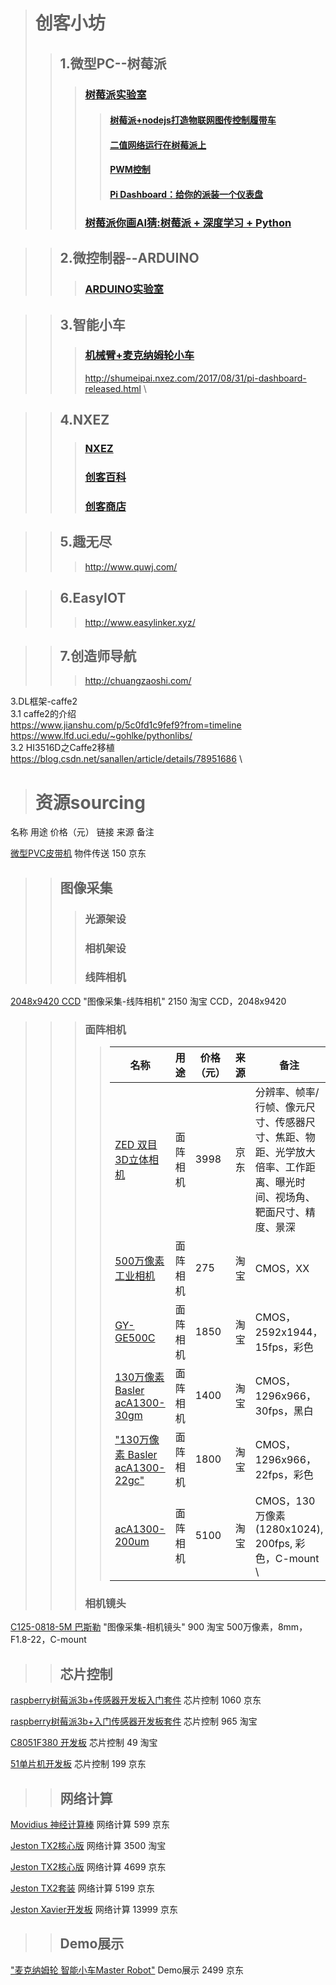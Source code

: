># 创客小坊
>>## 1.微型PC--树莓派
>>>### [树莓派实验室](http://shumeipai.nxez.com/)
>>>>#### [树莓派+nodejs打造物联网图传控制履带车](https://github.com/zexiplus/WALL.E)
>>>>#### [二值网络运行在树莓派上](http://www.sohu.com/a/128917433_257855)
>>>>#### [PWM控制](https://blog.csdn.net/offbye/article/details/47047947)
>>>>#### [Pi Dashboard：给你的派装一个仪表盘](https://github.com/spoonysonny/pi-dashboard)
>>>### [树莓派你画AI猜:树莓派 + 深度学习 + Python](https://blog.csdn.net/weixin_40986174/article/details/80223626)

>>## 2.微控制器--ARDUINO
>>>### [ARDUINO实验室](http://arduino.nxez.com/)

>>## 3.智能小车
>>>### [机械臂+麦克纳姆轮小车](https://www.arduino.cn/thread-23162-1-1.html)
>>>http://shumeipai.nxez.com/2017/08/31/pi-dashboard-released.html \

>>## 4.NXEZ
>>>### [NXEZ](http://www.nxez.com/products)
>>>### [创客百科](http://wiki.nxez.com/)
>>>### [创客商店](https://shop67187987.taobao.com/)

>>## 5.趣无尽
>>>http://www.quwj.com/

>>## 6.EasyIOT
>>>http://www.easylinker.xyz/

>>## 7.创造师导航
>>>http://chuangzaoshi.com/

  
3.DL框架-caffe2 \
  3.1 caffe2的介绍 \
  https://www.jianshu.com/p/5c0fd1c9fef9?from=timeline \
  https://www.lfd.uci.edu/~gohlke/pythonlibs/ \
  3.2 HI3516D之Caffe2移植 \
  https://blog.csdn.net/sanallen/article/details/78951686 \

># 资源sourcing
名称	用途	价格（元）	链接	来源	备注

[微型PVC皮带机](https://item.jd.com/14231231210.html) 	物件传送	150	 	京东

>>## 图像采集
>>>### 光源架设
>>>### 相机架设
>>>### 线阵相机
[2048x9420 CCD](https://item.taobao.com/item.htm?spm=a230r.1.14.244.3f475e98AcmmET&id=41888405334&ns=1&abbucket=8#detail)	"图像采集-线阵相机"	2150		淘宝	CCD，2048x9420
>>>### 面阵相机
>>>> 名称	| 用途	| 价格（元）	| 来源	| 备注
>>>>---|---|---|---|---
>>>>[ZED 双目3D立体相机](https://item.jd.com/11676604768.htm)	| 面阵相机 |	3998	 | 	京东	| 分辨率、帧率/行帧、像元尺寸、传感器尺寸、焦距、物距、光学放大倍率、工作距离、曝光时间、视场角、靶面尺寸、精度、景深
>>>>[500万像素 工业相机](https://item.taobao.com/item.htm?id=529567118777&ali_refid=a3_430582_1006:1123515540:N:%E5%B7%A5%E4%B8%9A%E7%9B%B8%E6%9C%BA:8db94ac900e24d37d6ebc4c6e5247396&ali_trackid=1_8db94ac900e24d37d6ebc4c6e5247396&spm=a230r.1.14.8#detail)  |	 面阵相机 | 	275		| 淘宝	| CMOS，XX
>>>>[GY-GE500C](https://item.taobao.com/item.htm?spm=a1z10.1-c.w4004-14968000061.33.34ce4615Hbe1C8&id=565026468291)	 | 面阵相机 | 1850 |		淘宝	| CMOS，2592x1944，15fps，彩色 
>>>>[130万像素 Basler acA1300-30gm](https://item.taobao.com/item.htm?spm=a230r.1.14.10.49ba5e7bKHmBzn&id=571507762721&ns=1&abbucket=8#detail)	 | 面阵相机 | 1400	|	淘宝 | 	CMOS，1296x966，30fps，黑白 
>>>>["130万像素 Basler acA1300-22gc"](https://item.taobao.com/item.htm?spm=a230r.1.14.19.1e32fdfaLwP8y4&id=567299481386&ns=1&abbucket=8#detail)	| 面阵相机 | 1800	|	淘宝 |	CMOS，1296x966，22fps，彩色 
>>>>[acA1300-200um](https://item.taobao.com/item.htm?spm=a230r.1.14.8.40866af8WUyRb1&id=521181562875&ns=1&abbucket=8#detail)	 | 面阵相机 | 5100	|	淘宝	| CMOS，130万像素(1280x1024), 200fps, 彩色，C-mount \
>>>### 相机镜头
[C125-0818-5M 巴斯勒](https://item.taobao.com/item.htm?spm=a1z10.3-c-s.w4002-17850806492.22.109f7564fBIxDi&id=557156303964)	"图像采集-相机镜头"	900		淘宝	500万像素，8mm，F1.8-22，C-mount

>>## 芯片控制
[raspberry树莓派3b+传感器开发板入门套件](https://item.jd.com/29012117402.html)	芯片控制	1060		京东	

[raspberry树莓派3b+入门传感器开发板套件](https://item.taobao.com/item.htm?id=559764428517&ali_refid=a3_430673_1006:1121866132:N:%E6%A0%91%E8%8E%93%E6%B4%BE%E5%A5%97%E4%BB%B6:022095368f39fbf736f0345dd3f5e102&ali_trackid=1_022095368f39fbf736f0345dd3f5e102&spm=a2e15.8261149.07626516002.8)	芯片控制	965		淘宝	

[C8051F380 开发板](https://item.taobao.com/item.htm?id=538332532778&_u=t2dmg8j26111)	芯片控制	49		淘宝	

[51单片机开发板](https://item.jd.com/25947635693.html)	芯片控制	199		京东	

>>## 网络计算
[Movidius 神经计算棒](https://item.jd.com/5725817.html) 	网络计算	599		京东	

[Jeston TX2核心版](https://item.taobao.com/item.htm?spm=a1z10.3-c-s.w4002-18244920215.36.7e6b35830TjFpS&id=554321728639)	网络计算	3500		淘宝	

[Jeston TX2核心版](https://item.jd.com/30761100936.html)	网络计算	4699		京东	

[Jeston TX2套装](https://item.jd.com/30761100936.html)	网络计算	5199		京东	

[Jeston Xavier开发板](https://item.jd.com/30761100936.html)	网络计算	13999		京东	

>>## Demo展示
["麦克纳姆轮 智能小车Master Robot"](https://item.jd.com/28036798018.html)	Demo展示	2499		京东	

